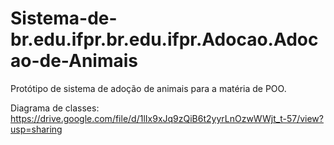 # Sistema-de-br.edu.ifpr.br.edu.ifpr.Adocao.Adocao-de-Animais

Protótipo de sistema de adoção de animais para a matéria de POO.

Diagrama de classes: https://drive.google.com/file/d/1lIx9xJq9zQiB6t2yyrLnOzwWWjt_t-57/view?usp=sharing
